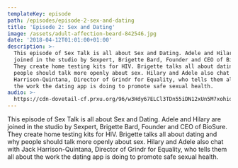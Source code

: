 ```yaml
---
templateKey: episode
path: /episodes/episode-2-sex-and-dating
title: 'Episode 2: Sex and Dating'
image: /assets/adult-affection-beard-842546.jpg
date: '2018-04-12T01:01:00+01:00'
description: >-
  This episode of Sex Talk is all about Sex and Dating. Adele and Hilary are
  joined in the studio by Sexpert, Brigette Bard, Founder and CEO of BioSure.
  They create home testing kits for HIV. Brigette talks all about dating and why
  people should talk more openly about sex. Hilary and Adele also chat with Jack
  Harrison-Quintana, Director of Grindr for Equality, who tells them all about
  the work the dating app is doing to promote safe sexual health.
audio: >-
  https://cdn-dovetail-cf.prxu.org/96/w3Hdy67ELCl3TDn55iDN12xUn5M7xohioiSFs1jQb2Q/299_Gerrymandering_pt_01.mp3
---
```

This episode of Sex Talk is all about Sex and Dating. Adele and Hilary are joined in the studio by Sexpert, Brigette Bard, Founder and CEO of BioSure. They create home testing kits for HIV. Brigette talks all about dating and why people should talk more openly about sex. Hilary and Adele also chat with Jack Harrison-Quintana, Director of Grindr for Equality, who tells them all about the work the dating app is doing to promote safe sexual health.
